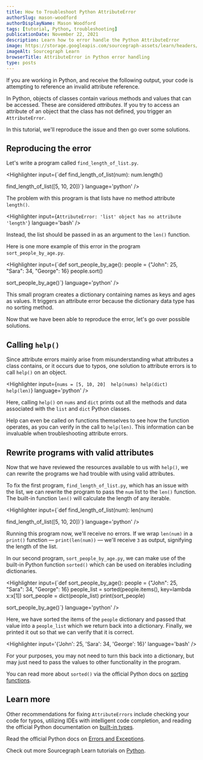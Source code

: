 ```yaml
---
title: How to Troubleshoot Python AttributeError
authorSlug: mason-woodford
authorDisplayName: Mason Woodford
tags: [tutorial, Python, troubleshooting]
publicationDate: November 22, 2021
description: Learn how to error handle the Python AttributeError
image: https://storage.googleapis.com/sourcegraph-assets/learn/headers/sourcegraph-learn-header.png
imageAlt: Sourcegraph Learn
browserTitle: AttributeError in Python error handling
type: posts
---
```


If you are working in Python, and receive the following output, your code is attempting to reference an invalid attribute reference.

<Highlighter
input='AttributeError'
language='bash'
/>

In Python, objects of classes contain various methods and values that can be accessed. These are considered _attributes_. If you try to access an attribute of an object that the class has not defined, you trigger an `AttributeError`.

In this tutorial, we'll reproduce the issue and then go over some solutions.

## Reproducing the error

Let's write a program called `find_length_of_list.py`.

<Highlighter
input={`def find_length_of_list(num):
    num.length()
    
find_length_of_list([5, 10, 20])`}
language='python'
/>

The problem with this program is that lists have no method attribute `length()`. 

<Highlighter
input={`AttributeError: 'list' object has no attribute 'length'`}
language='bash'
/>

Instead, the list should be passed in as an argument to the `len()` function.

Here is one more example of this error in the program `sort_people_by_age.py`. 

<Highlighter
input={`def sort_people_by_age():
    people = {"John": 25, "Sara": 34, "George": 16}
    people.sort()
    
sort_people_by_age()`}
language='python'
/>

This small program creates a dictionary containing names as keys and ages as values. It triggers an attribute error because the dictionary data type has no sorting method.

Now that we have been able to reproduce the error, let's go over possible solutions.

## Calling `help()`

Since attribute errors mainly arise from misunderstanding what attributes a class contains, or it occurs due to typos, one solution to attribute errors is to call `help()` on an object.

<Highlighter
input={`nums = [5, 10, 20] 
help(nums)
help(dict)
help(len)`}
language='python'
/>

Here, calling `help()` on `nums` and `dict` prints out all the methods and data associated with the `list` and `dict` Python classes.

Help can even be called on functions themselves to see how the function operates, as you can verify in the call to `help(len)`. This information can be invaluable when troubleshooting attribute errors.

## Rewrite programs with valid attributes

Now that we have reviewed the resources available to us with `help()`, we can rewrite the programs we had trouble with using valid attributes. 

To fix the first program, `find_length_of_list.py`, which has an issue with the list, we can rewrite the program to pass the `num` list to the `len()` function. The built-in function `len()` will calculate the length of any iterable. 

<Highlighter
input={`def find_length_of_list(num):
    len(num)
 
find_length_of_list([5, 10, 20])`}
language='python'
/>

Running this program now, we'll receive no errors. If we wrap `len(num)` in a `print()` function — `print(len(num))` — we'll receive `3` as output, signifying the length of the list. 

In our second program, `sort_people_by_age.py`, we can make use of the built-in Python function `sorted()` which can be used on iterables including dictionaries. 

<Highlighter
input={`def sort_people_by_age():
    people = {"John": 25, "Sara": 34, "George": 16}
    people_list = sorted(people.items(), key=lambda x:x[1])
    sort_people = dict(people_list)
    print(sort_people)
 
sort_people_by_age()`}
language='python'
/>

Here, we have sorted the items of the `people` dictionary and passed that value into a `people_list` which we return back into a dictionary. Finally, we printed it out so that we can verify that it is correct. 

<Highlighter
input='{'John': 25, 'Sara': 34, 'George': 16}'
language='bash'
/>

For your purposes, you may not need to turn this back into a dictionary, but may just need to pass the values to other functionality in the program. 

You can read more about `sorted()` via the official Python docs on [sorting functions](https://docs.python.org/3/library/functions.html#sorted).

## Learn more

Other recommendations for fixing `AttributeErrors` include checking your code for typos, utilizing IDEs with intelligent
code completion, and reading the official Python documentation on [built-in types](https://docs.python.org/2/library/stdtypes.html).

<SourcegraphSearch query="AttributeError lang:python" patternType="literal"/>

Read the official Python docs on [Errors and Exceptions](https://docs.python.org/3/tutorial/errors.html).

Check out more Sourcegraph Learn tutorials on [Python](https://learn.sourcegraph.com/tags/python).